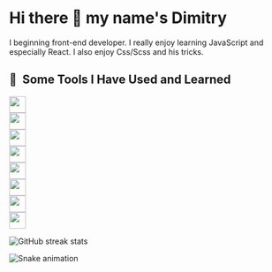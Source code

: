 <h1> Hi there 👋 my name's Dimitry </h1>

<p>I beginning front-end developer. I really enjoy learning JavaScript and especially React. I also enjoy Css/Scss and his tricks.</p>

<h2> 🚀 &nbsp;Some Tools I Have Used and Learned</h2>
<div>
 <div> <img width='30px' src="https://cdn.jsdelivr.net/gh/devicons/devicon/icons/html5/html5-original-wordmark.svg" /> </div>
 <div> <img width='30px' src="https://cdn.jsdelivr.net/gh/devicons/devicon/icons/css3/css3-original-wordmark.svg" /> </div>
 <div> <img width='30px' src="https://cdn.jsdelivr.net/gh/devicons/devicon/icons/sass/sass-original.svg" />  </div>
 <div> <img width='30px' src="https://cdn.jsdelivr.net/gh/devicons/devicon/icons/javascript/javascript-original.svg" /> </div>
 <div> <img width='30px' src="https://cdn.jsdelivr.net/gh/devicons/devicon/icons/react/react-original-wordmark.svg"/> </div>
 <div> <img width='30px' src="https://cdn.jsdelivr.net/gh/devicons/devicon/icons/redux/redux-original.svg" /> </div>
 <div> <img width='30px' src="https://cdn.jsdelivr.net/gh/devicons/devicon/icons/git/git-original-wordmark.svg" /> </div>
 <div> <img width='30px' src="https://cdn.jsdelivr.net/gh/devicons/devicon/icons/webpack/webpack-original-wordmark.svg" /> </div>
</div>

![GitHub streak stats](https://github-readme-streak-stats.herokuapp.com/?user=Dimitry-prog)  

![Snake animation](https://github.com/thepiyushmalhotra/thepiyushmalhotra/blob/output/github-contribution-grid-snake.svg)
